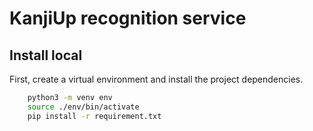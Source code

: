 # KanjiUp recognition service

## Install local

First, create a virtual environment and install the project dependencies.

```sh
    python3 -m venv env
    source ./env/bin/activate
    pip install -r requirement.txt
```
